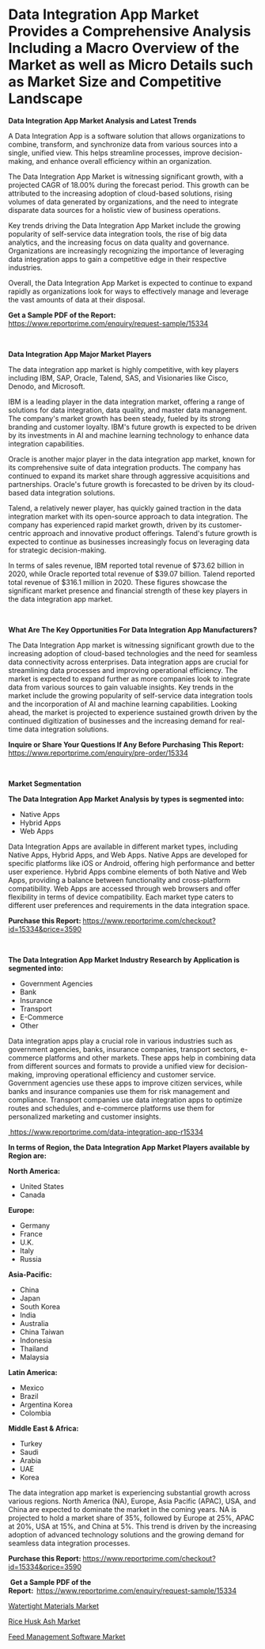 <p><h1>Data Integration App Market Provides a Comprehensive Analysis Including a Macro Overview of the Market as well as Micro Details such as Market Size and Competitive Landscape</h1></p><p><strong>Data Integration App Market Analysis and Latest Trends</strong></p>
<p><p>A Data Integration App is a software solution that allows organizations to combine, transform, and synchronize data from various sources into a single, unified view. This helps streamline processes, improve decision-making, and enhance overall efficiency within an organization. </p><p>The Data Integration App Market is witnessing significant growth, with a projected CAGR of 18.00% during the forecast period. This growth can be attributed to the increasing adoption of cloud-based solutions, rising volumes of data generated by organizations, and the need to integrate disparate data sources for a holistic view of business operations. </p><p>Key trends driving the Data Integration App Market include the growing popularity of self-service data integration tools, the rise of big data analytics, and the increasing focus on data quality and governance. Organizations are increasingly recognizing the importance of leveraging data integration apps to gain a competitive edge in their respective industries.</p><p>Overall, the Data Integration App Market is expected to continue to expand rapidly as organizations look for ways to effectively manage and leverage the vast amounts of data at their disposal.</p></p>
<p><strong>Get a Sample PDF of the Report:&nbsp;</strong> <a href="https://www.reportprime.com/enquiry/request-sample/15334">https://www.reportprime.com/enquiry/request-sample/15334</a></p>
<p>&nbsp;</p>
<p><strong>Data Integration App Major Market Players</strong></p>
<p><p>The data integration app market is highly competitive, with key players including IBM, SAP, Oracle, Talend, SAS, and Visionaries like Cisco, Denodo, and Microsoft. </p><p>IBM is a leading player in the data integration market, offering a range of solutions for data integration, data quality, and master data management. The company's market growth has been steady, fueled by its strong branding and customer loyalty. IBM's future growth is expected to be driven by its investments in AI and machine learning technology to enhance data integration capabilities.</p><p>Oracle is another major player in the data integration app market, known for its comprehensive suite of data integration products. The company has continued to expand its market share through aggressive acquisitions and partnerships. Oracle's future growth is forecasted to be driven by its cloud-based data integration solutions.</p><p>Talend, a relatively newer player, has quickly gained traction in the data integration market with its open-source approach to data integration. The company has experienced rapid market growth, driven by its customer-centric approach and innovative product offerings. Talend's future growth is expected to continue as businesses increasingly focus on leveraging data for strategic decision-making.</p><p>In terms of sales revenue, IBM reported total revenue of $73.62 billion in 2020, while Oracle reported total revenue of $39.07 billion. Talend reported total revenue of $316.1 million in 2020. These figures showcase the significant market presence and financial strength of these key players in the data integration app market.</p></p>
<p>&nbsp;</p>
<p><strong>What Are The Key Opportunities For Data Integration App Manufacturers?</strong></p>
<p><p>The Data Integration App market is witnessing significant growth due to the increasing adoption of cloud-based technologies and the need for seamless data connectivity across enterprises. Data integration apps are crucial for streamlining data processes and improving operational efficiency. The market is expected to expand further as more companies look to integrate data from various sources to gain valuable insights. Key trends in the market include the growing popularity of self-service data integration tools and the incorporation of AI and machine learning capabilities. Looking ahead, the market is projected to experience sustained growth driven by the continued digitization of businesses and the increasing demand for real-time data integration solutions.</p></p>
<p><strong>Inquire or Share Your Questions If Any Before Purchasing This Report:</strong> <a href="https://www.reportprime.com/enquiry/pre-order/15334">https://www.reportprime.com/enquiry/pre-order/15334</a></p>
<p>&nbsp;</p>
<p><strong>Market Segmentation</strong></p>
<p><strong>The Data Integration App Market Analysis by types is segmented into:</strong></p>
<p><ul><li>Native Apps</li><li>Hybrid Apps</li><li>Web Apps</li></ul></p>
<p><p>Data Integration Apps are available in different market types, including Native Apps, Hybrid Apps, and Web Apps. Native Apps are developed for specific platforms like iOS or Android, offering high performance and better user experience. Hybrid Apps combine elements of both Native and Web Apps, providing a balance between functionality and cross-platform compatibility. Web Apps are accessed through web browsers and offer flexibility in terms of device compatibility. Each market type caters to different user preferences and requirements in the data integration space.</p></p>
<p><strong>Purchase this Report:&nbsp;</strong><a href="https://www.reportprime.com/checkout?id=15334&price=3590">https://www.reportprime.com/checkout?id=15334&price=3590</a></p>
<p>&nbsp;</p>
<p><strong>The Data Integration App Market Industry Research by Application is segmented into:</strong></p>
<p><ul><li>Government Agencies</li><li>Bank</li><li>Insurance</li><li>Transport</li><li>E-Commerce</li><li>Other</li></ul></p>
<p><p>Data integration apps play a crucial role in various industries such as government agencies, banks, insurance companies, transport sectors, e-commerce platforms and other markets. These apps help in combining data from different sources and formats to provide a unified view for decision-making, improving operational efficiency and customer service. Government agencies use these apps to improve citizen services, while banks and insurance companies use them for risk management and compliance. Transport companies use data integration apps to optimize routes and schedules, and e-commerce platforms use them for personalized marketing and customer insights.</p></p>
<p><a href="https://www.reportprime.com/data-integration-app-r15334">&nbsp;https://www.reportprime.com/data-integration-app-r15334</a></p>
<p><strong>In terms of Region, the Data Integration App Market Players available by Region are:</strong></p>
<p>
    <p> <strong> North America: </strong>
        <ul>
            <li>United States</li>
            <li>Canada</li>
        </ul>
        </p> 
    <p> <strong> Europe: </strong>
        <ul>
            <li>Germany</li>
            <li>France</li>
            <li>U.K.</li>
            <li>Italy</li>
            <li>Russia</li>
        </ul>
        </p> 
    <p> <strong> Asia-Pacific: </strong>
        <ul>
            <li>China</li>
            <li>Japan</li>
            <li>South Korea</li>
            <li>India</li>
            <li>Australia</li>
            <li>China Taiwan</li>
            <li>Indonesia</li>
            <li>Thailand</li>
            <li>Malaysia</li>
        </ul>
        </p> 
    <p> <strong> Latin America: </strong>
        <ul>
            <li>Mexico</li>
            <li>Brazil</li>
            <li>Argentina Korea</li>
            <li>Colombia</li>
        </ul>
        </p> 
    <p> <strong> Middle East & Africa: </strong>
        <ul>
            <li>Turkey</li>
            <li>Saudi</li>
            <li>Arabia</li>
            <li>UAE</li>
            <li>Korea</li>
        </ul>
    </p>
    </p>
<p><p>The data integration app market is experiencing substantial growth across various regions. North America (NA), Europe, Asia Pacific (APAC), USA, and China are expected to dominate the market in the coming years. NA is projected to hold a market share of 35%, followed by Europe at 25%, APAC at 20%, USA at 15%, and China at 5%. This trend is driven by the increasing adoption of advanced technology solutions and the growing demand for seamless data integration processes.</p></p>
<p><strong>Purchase this Report: </strong><a href="https://www.reportprime.com/checkout?id=15334&price=3590">https://www.reportprime.com/checkout?id=15334&price=3590</a></p>
<p>&nbsp;<strong>Get a Sample PDF of the Report:&nbsp;&nbsp;</strong><a href="https://www.reportprime.com/enquiry/request-sample/15334">https://www.reportprime.com/enquiry/request-sample/15334</a></p>
<p><strong></strong></p>
<p><p><a href="https://www.linkedin.com/pulse/watertight-materials-market-size-reflecting-forecast-till-yv88e?trackingId=gQR9vvc6zfvco3V8Gt82hw%3D%3D">Watertight Materials Market</a></p><p><a href="https://www.linkedin.com/pulse/rice-husk-ash-market-insights-players-forecast-till-2031-ujdde?trackingId=bdaNJ5SeN0IABdIh%2FneUCg%3D%3D">Rice Husk Ash Market</a></p><p><a href="https://github.com/JameTravis/Market-Research-Report-List-4/blob/main/feed-management-software-market.md">Feed Management Software Market</a></p></p>